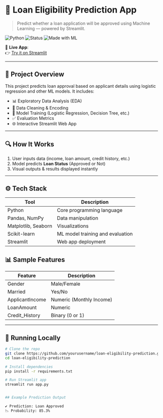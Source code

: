 # 🏦 Loan Eligibility Prediction App

> Predict whether a loan application will be approved using Machine Learning — powered by Streamlit.

![Python](https://img.shields.io/badge/Python-3.10-blue.svg)
![Status](https://img.shields.io/badge/status-deployed-brightgreen.svg)
![Made with ML](https://img.shields.io/badge/Machine%20Learning-Sklearn-orange)

🚀 **Live App**:  
👉 [Try it on Streamlit](https://loanpredection-anbyswd5wrgwrjtge4hwa8.streamlit.app/)

---

## 📌 Project Overview

This project predicts loan approval based on applicant details using logistic regression and other ML models. It includes:

- 📊 Exploratory Data Analysis (EDA)
- 🧹 Data Cleaning & Encoding
- 🤖 Model Training (Logistic Regression, Decision Tree, etc.)
- ✅ Evaluation Metrics
- 🌐 Interactive Streamlit Web App

---

## 🔍 How It Works

1. User inputs data (income, loan amount, credit history, etc.)
2. Model predicts **Loan Status** (Approved or Not)
3. Visual outputs & results displayed instantly

---

## ⚙️ Tech Stack

| Tool           | Description                         |
|----------------|-------------------------------------|
| Python         | Core programming language           |
| Pandas, NumPy  | Data manipulation                   |
| Matplotlib, Seaborn | Visualizations                 |
| Scikit-learn   | ML model training and evaluation    |
| Streamlit      | Web app deployment                  |
## 📊 Sample Features

| Feature         | Description                        |
|----------------|------------------------------------|
| Gender          | Male/Female                        |
| Married         | Yes/No                             |
| ApplicantIncome | Numeric (Monthly Income)           |
| LoanAmount      | Numeric                            |
| Credit_History  | Binary (0 or 1)                    |

---

## 🧪 Running Locally

```bash
# Clone the repo
git clone https://github.com/yourusername/loan-eligibility-prediction.git
cd loan-eligibility-prediction

# Install dependencies
pip install -r requirements.txt

# Run Streamlit app
streamlit run app.py


## Example Prediction Output

✔️ Prediction: Loan Approved
📉 Probability: 85.3%
